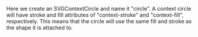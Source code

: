 Here we create an SVGContextCircle and name it "circle". A context circle will have stroke and fill attributes of "context-stroke" and "context-fill", respectively. This means that the circle will use the same fill and stroke as the shape it is attached to.

